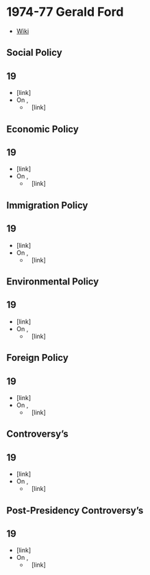 # 1974-77 Gerald Ford
- [Wiki](https://en.wikipedia.org/wiki/Gerald_Ford)
## Social Policy
## 19
- [link]
- On ,
    - ` ` [link]
## Economic Policy
## 19
- [link]
- On ,
    - ` ` [link]
## Immigration Policy
## 19
- [link]
- On ,
    - ` ` [link]
## Environmental Policy
## 19
- [link]
- On ,
    - ` ` [link]
## Foreign Policy
## 19
- [link]
- On ,
    - ` ` [link]
## Controversy’s
## 19
- [link]
- On ,
    - ` ` [link]
## Post-Presidency Controversy’s
## 19
- [link]
- On ,
    - ` ` [link]